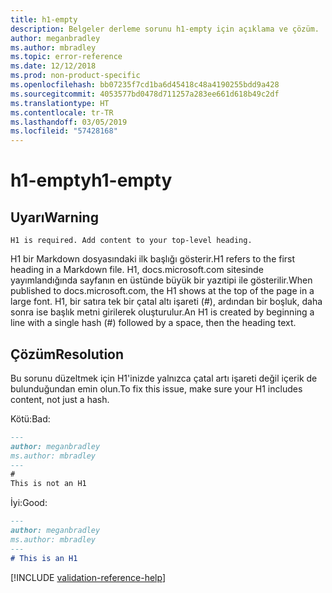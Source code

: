 ```yaml
---
title: h1-empty
description: Belgeler derleme sorunu h1-empty için açıklama ve çözüm.
author: meganbradley
ms.author: mbradley
ms.topic: error-reference
ms.date: 12/12/2018
ms.prod: non-product-specific
ms.openlocfilehash: bb07235f7cd1ba6d45418c48a4190255bdd9a428
ms.sourcegitcommit: 4053577bd0478d711257a283ee661d618b49c2df
ms.translationtype: HT
ms.contentlocale: tr-TR
ms.lasthandoff: 03/05/2019
ms.locfileid: "57428168"
---
```

# <a name="h1-empty"></a><span data-ttu-id="2d6a1-103">h1-empty</span><span class="sxs-lookup"><span data-stu-id="2d6a1-103">h1-empty</span></span>

## <a name="warning"></a><span data-ttu-id="2d6a1-104">Uyarı</span><span class="sxs-lookup"><span data-stu-id="2d6a1-104">Warning</span></span>

`H1 is required. Add content to your top-level heading.`

<span data-ttu-id="2d6a1-105">H1 bir Markdown dosyasındaki ilk başlığı gösterir.</span><span class="sxs-lookup"><span data-stu-id="2d6a1-105">H1 refers to the first heading in a Markdown file.</span></span> <span data-ttu-id="2d6a1-106">H1, docs.microsoft.com sitesinde yayımlandığında sayfanın en üstünde büyük bir yazıtipi ile gösterilir.</span><span class="sxs-lookup"><span data-stu-id="2d6a1-106">When published to docs.microsoft.com, the H1 shows at the top of the page in a large font.</span></span> <span data-ttu-id="2d6a1-107">H1, bir satıra tek bir çatal altı işareti (#), ardından bir boşluk, daha sonra ise başlık metni girilerek oluşturulur.</span><span class="sxs-lookup"><span data-stu-id="2d6a1-107">An H1 is created by beginning a line with a single hash (#) followed by a space, then the heading text.</span></span>

## <a name="resolution"></a><span data-ttu-id="2d6a1-108">Çözüm</span><span class="sxs-lookup"><span data-stu-id="2d6a1-108">Resolution</span></span>

<span data-ttu-id="2d6a1-109">Bu sorunu düzeltmek için H1'inizde yalnızca çatal artı işareti değil içerik de bulunduğundan emin olun.</span><span class="sxs-lookup"><span data-stu-id="2d6a1-109">To fix this issue, make sure your H1 includes content, not just a hash.</span></span>

<span data-ttu-id="2d6a1-110">Kötü:</span><span class="sxs-lookup"><span data-stu-id="2d6a1-110">Bad:</span></span>

```markdown
---
author: meganbradley
ms.author: mbradley
---
#
This is not an H1
```

<span data-ttu-id="2d6a1-111">İyi:</span><span class="sxs-lookup"><span data-stu-id="2d6a1-111">Good:</span></span>

```markdown
---
author: meganbradley
ms.author: mbradley
---
# This is an H1
```

<!--make sure to add this file to your includes folder and verify the path-->
[!INCLUDE [validation-reference-help](includes/validation-reference-help.md)]